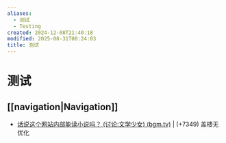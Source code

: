 ```yaml
---
aliases:
  - 测试
  - Testing
created: 2024-12-08T21:40:18
modified: 2025-08-31T00:24:03
title: 测试
---
```


# 测试

## [[navigation|Navigation]]

- [话说这个网站内部能读小说吗？ (讨论:文学少女) (bgm.tv)](https://bgm.tv/subject/topic/892) | (+7349) 盖楼无优化
